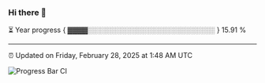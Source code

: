 ### Hi there 👋

⏳ Year progress { ▓▓▓▓░░░░░░░░░░░░░░░░░░░░░░░░░░ } 15.91 %

---

⏰ Updated on Friday, February 28, 2025 at 1:48 AM UTC

![Progress Bar CI](https://github.com/arthurbuhl/arthurbuhl/workflows/Progress%20Bar%20CI/badge.svg)
